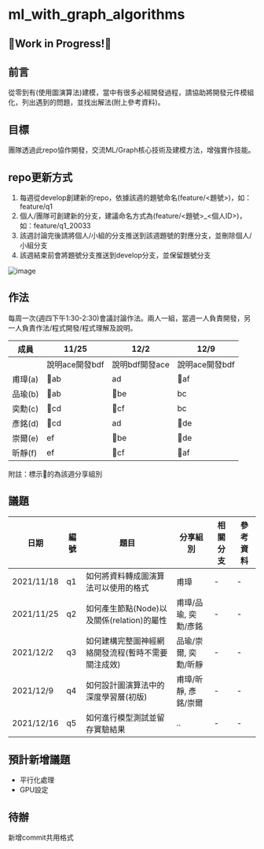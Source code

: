 # ml_with_graph_algorithms
## 🚧Work in Progress!🚧

## 前言
從零到有(使用圖演算法)建模，當中有很多必經開發過程，請協助將開發元件模組化，列出遇到的問題，並找出解法(附上參考資料)。

## 目標
團隊透過此repo協作開發，交流ML/Graph核心技術及建模方法，增強實作技能。

## repo更新方式
1. 每週從develop創建新的repo，依據該週的題號命名(feature/<題號>)，如：feature/q1
2. 個人/團隊可創建新的分支，建議命名方式為(feature/<題號>_<個人ID>)，如：feature/q1_20033
3. 該週討論完後請將個人/小組的分支推送到該週題號的對應分支，並刪除個人/小組分支
4. 該週結束前會將題號分支推送到develop分支，並保留題號分支

![image](https://user-images.githubusercontent.com/10674490/142558203-0f6e4e36-9fbd-4d90-beb9-6a65eeca58fc.png)

## 作法
每周一次(週四下午1:30-2:30)會議討論作法。兩人一組，當週一人負責開發，另一人負責作法/程式開發/程式理解及說明。

|成員|11/25|12/2|12/9|
|-|-|-|-|
||說明ace開發bdf|說明bdf開發ace|說明ace開發bdf|
|甫璋(a)|&#x1F34E;ab|ad|&#x1F34E;af|
|品瑜(b)|&#x1F34E;ab|&#x1F34E;be|bc|
|奕勳(c)|&#x1F34E;cd|&#x1F34E;cf|bc|
|彥銘(d)|&#x1F34E;cd|ad|&#x1F34E;de|
|崇爾(e)|ef|&#x1F34E;be|&#x1F34E;de|
|昕靜(f)|ef|&#x1F34E;cf|&#x1F34E;af|

附註：標示&#x1F34E;的為該週分享組別

## 議題
|日期|編號|題目|分享組別|相關分支|參考資料|
|-|-|-|-|-|-|
|2021/11/18|q1|如何將資料轉成圖演算法可以使用的格式|甫璋|-|-|
|2021/11/25|q2|如何產生節點(Node)以及關係(relation)的屬性|甫璋/品瑜, 奕勳/彥銘|-|-|
|2021/12/2|q3|如何建構完整圖神經網絡開發流程(暫時不需要關注成效)|品瑜/崇爾, 奕勳/昕靜|-|-|
|2021/12/9|q4|如何設計圖演算法中的深度學習層(初版)|甫璋/昕靜, 彥銘/崇爾|-|-|
|2021/12/16|q5|如何進行模型測試並留存實驗結果|..|-|-|


## 預計新增議題
- 平行化處理
- GPU設定

## 待辦
新增commit共用格式
